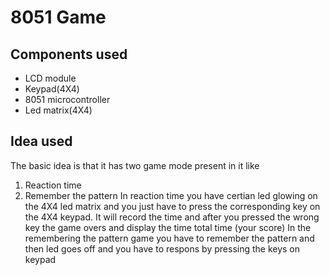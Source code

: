 # 8051 Game 
## Components used 
* LCD module
* Keypad(4X4)
* 8051 microcontroller
* Led matrix(4X4)
## Idea used
The basic idea is that it has two game mode present in it like 
1. Reaction time 
2. Remember the pattern
In reaction time you have certian led glowing on the 4X4 led matrix and you just have to press the corresponding key on the 4X4 keypad. It will record the time and after you pressed the wrong key the game overs and display the time total time (your score)
In the remembering the pattern game you have to remember the pattern and then led goes off and you have to respons by pressing the keys on keypad 

